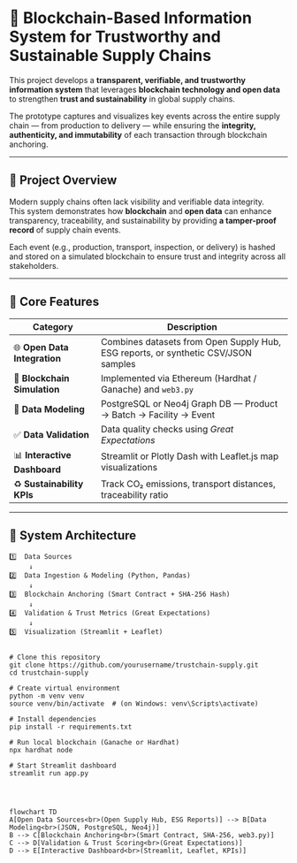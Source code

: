 # 🧭 Blockchain-Based Information System for Trustworthy and Sustainable Supply Chains

This project develops a **transparent, verifiable, and trustworthy information system** that leverages **blockchain technology and open data** to strengthen **trust and sustainability** in global supply chains.  

The prototype captures and visualizes key events across the entire supply chain — from production to delivery — while ensuring the **integrity, authenticity, and immutability** of each transaction through blockchain anchoring.  

---

## 🚀 Project Overview

Modern supply chains often lack visibility and verifiable data integrity.  
This system demonstrates how **blockchain** and **open data** can enhance transparency, traceability, and sustainability by providing **a tamper-proof record** of supply chain events.  

Each event (e.g., production, transport, inspection, or delivery) is hashed and stored on a simulated blockchain to ensure trust and integrity across all stakeholders.  

---

## 🔧 Core Features

| Category | Description |
|-----------|--------------|
| 🌐 **Open Data Integration** | Combines datasets from Open Supply Hub, ESG reports, or synthetic CSV/JSON samples |
| 🔗 **Blockchain Simulation** | Implemented via Ethereum (Hardhat / Ganache) and `web3.py` |
| 🧮 **Data Modeling** | PostgreSQL or Neo4j Graph DB — Product → Batch → Facility → Event |
| ✅ **Data Validation** | Data quality checks using *Great Expectations* |
| 📊 **Interactive Dashboard** | Streamlit or Plotly Dash with Leaflet.js map visualizations |
| ♻️ **Sustainability KPIs** | Track CO₂ emissions, transport distances, traceability ratio |

---

## 🧠 System Architecture

```text
1️⃣  Data Sources
     ↓
2️⃣  Data Ingestion & Modeling (Python, Pandas)
     ↓
3️⃣  Blockchain Anchoring (Smart Contract + SHA-256 Hash)
     ↓
4️⃣  Validation & Trust Metrics (Great Expectations)
     ↓
5️⃣  Visualization (Streamlit + Leaflet)


# Clone this repository
git clone https://github.com/yourusername/trustchain-supply.git
cd trustchain-supply

# Create virtual environment
python -m venv venv
source venv/bin/activate  # (on Windows: venv\Scripts\activate)

# Install dependencies
pip install -r requirements.txt

# Run local blockchain (Ganache or Hardhat)
npx hardhat node

# Start Streamlit dashboard
streamlit run app.py




flowchart TD
A[Open Data Sources<br>(Open Supply Hub, ESG Reports)] --> B[Data Modeling<br>(JSON, PostgreSQL, Neo4j)]
B --> C[Blockchain Anchoring<br>(Smart Contract, SHA-256, web3.py)]
C --> D[Validation & Trust Scoring<br>(Great Expectations)]
D --> E[Interactive Dashboard<br>(Streamlit, Leaflet, KPIs)]
